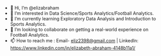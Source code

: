 - 👋 Hi, I’m @elizabraham
- 👀 I’m interested in Data Science/Sports Analytics/Football Analytics.
- 🌱 I’m currently learning Exploratory Data Analysis and Introduction to Sports Analytics.
- 💞️ I’m looking to collaborate on getting a real-world experience on Football Analytics.
- 📫 How to reach me : Email- eliz2398@gmail.com | LinkedIn: https://www.linkedin.com/in/elizabeth-abraham-4148b11a1/

<!---
elizabraham/elizabraham is a ✨ special ✨ repository because its `README.md` (this file) appears on your GitHub profile.
You can click the Preview link to take a look at your changes.
--->
